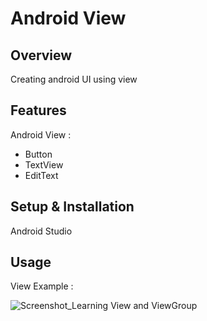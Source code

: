 # Android View

## Overview
Creating android UI using view

## Features
Android View :
- Button
- TextView
- EditText

## Setup & Installation
Android Studio

## Usage
View Example :

![Screenshot_Learning View and ViewGroup](https://user-images.githubusercontent.com/56164259/68088598-59b20f80-fe93-11e9-852d-100761101929.png)
